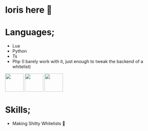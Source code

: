 # loris here 👋

# Languages;

- Lua
- Python
- Ts
- Php (I barely work with it, just enough to tweak the backend of a whitelist)

<img src="https://cdn.discordapp.com/attachments/1046837773790883912/1106351381931118652/Lua-Logo.png" width="60" height="60"> <img
src="https://cdn.discordapp.com/attachments/1046837773790883912/1106351763625361428/Untitled-5.png" width="60" height="60">
 <img src="https://cdn.discordapp.com/attachments/792258431759286273/1106359368347308082/png-transparent-typescript-hd-logo.png" width="60" height="60">

# Skills;

- Making Shitty Whitelists 🔐
